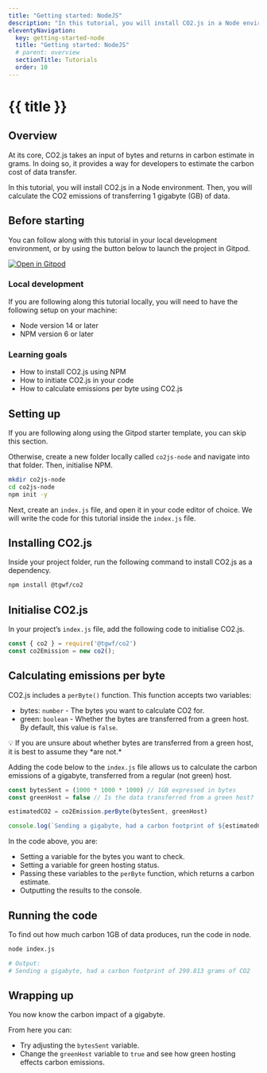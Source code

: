 ```yaml
---
title: "Getting started: NodeJS"
description: "In this tutorial, you will install CO2.js in a Node environment. Then, you will calculate the CO2 emissions of transferring 1 gigabyte (GB) of data."
eleventyNavigation:
  key: getting-started-node
  title: "Getting started: NodeJS"
  # parent: overview
  sectionTitle: Tutorials
  order: 10
---
```

# {{ title }}

## Overview

At its core, CO2.js takes an input of bytes and returns in carbon estimate in grams. In doing so, it provides a way for developers to estimate the carbon cost of data transfer.

In this tutorial, you will install CO2.js in a Node environment. Then, you will calculate the CO2 emissions of transferring 1 gigabyte (GB) of data.

## Before starting

You can follow along with this tutorial in your local development environment, or by using the button below to launch the project in Gitpod.

<!-- TODO: Update this link! -->
[![Open in Gitpod](https://gitpod.io/button/open-in-gitpod.svg)](https://gitpod.io/#https://github.com/fershad/gitpod-node-starter)

### Local development

If you are following along this tutorial locally, you will need to have the following setup on your machine:

- Node version 14 or later
- NPM version 6 or later

### Learning goals

- How to install CO2.js using NPM
- How to initiate CO2.js in your code
- How to calculate emissions per byte using CO2.js

## Setting up

If you are following along using the Gitpod starter template, you can skip this section.

Otherwise, create a new folder locally called `co2js-node` and navigate into that folder. Then, initialise NPM.

```bash
mkdir co2js-node
cd co2js-node
npm init -y
```

Next, create an `index.js` file, and open it in your code editor of choice. We will write the code for this tutorial inside the `index.js` file.

## Installing CO2.js

Inside your project folder, run the following command to install CO2.js as a dependency.

```bash
npm install @tgwf/co2
```

## Initialise CO2.js

In your project’s `index.js` file, add the following code to initialise CO2.js.

```js
const { co2 } = require('@tgwf/co2')
const co2Emission = new co2();
```

## Calculating emissions per byte

CO2.js includes a `perByte()` function. This function accepts two variables:

- bytes:  `number` - The bytes you want to calculate CO2 for.
- green: `boolean` - Whether the bytes are transferred from a green host. By default, this value is `false`.

<aside>
💡 If you are unsure about whether bytes are transferred from a green host, it is best to assume they *are not.*
</aside>

Adding the code below to the `index.js` file allows us to calculate the carbon emissions of a gigabyte, transferred from a regular (not green) host.

```js
const bytesSent = (1000 * 1000 * 1000) // 1GB expressed in bytes
const greenHost = false // Is the data transferred from a green host?

estimatedCO2 = co2Emission.perByte(bytesSent, greenHost)

console.log(`Sending a gigabyte, had a carbon footprint of ${estimatedCO2.toFixed(3)} grams of CO2`)
```

In the code above, you are:

- Setting a variable for the bytes you want to check.
- Setting a variable for green hosting status.
- Passing these variables to the `perByte` function, which returns a carbon estimate.
- Outputting the results to the console.

## Running the code

To find out how much carbon 1GB of data produces, run the code in node.

```bash
node index.js

# Output:
# Sending a gigabyte, had a carbon footprint of 290.813 grams of CO2
```

## Wrapping up

You now know the carbon impact of a gigabyte.

From here you can:

- Try adjusting the `bytesSent` variable.
- Change the `greenHost` variable to `true` and see how green hosting effects carbon emissions.